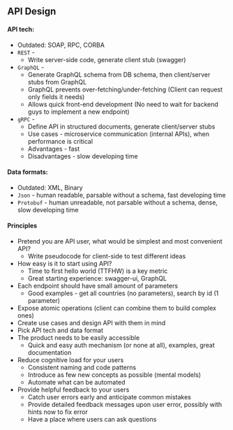 ## API Design
#### API tech:
* Outdated: SOAP, RPC, CORBA
* `REST` - 
    * Write server-side code, generate client stub (swagger)
* `GraphQL` - 
    * Generate GraphQL schema from DB schema, then client/server stubs from GraphQL
    * GraphQL prevents over-fetching/under-fetching (Client can request only fields it needs)
    * Allows quick front-end development (No need to wait for backend guys to implement a new endpoint)
* `gRPC` - 
    * Define API in structured documents, generate client/server stubs
    * Use cases - microservice communication (internal APIs), when performance is critical
    * Advantages - fast
    * Disadvantages - slow developing time

#### Data formats:
* Outdated: XML, Binary
* `Json` - human readable, parsable without a schema, fast developing time
* `Protobuf` - human unreadable, not parsable without a schema, dense, slow developing time

#### Principles
* Pretend you are API user, what would be simplest and most convenient API?
    * Write pseudocode for client-side to test different ideas
* How easy is it to start using API?
    * Time to first hello world (TTFHW) is a key metric
    * Great starting experience: swagger-ui, GraphQL
* Each endpoint should have small amount of parameters
    * Good examples - get all countries (no parameters), search by id (1 parameter)
* Expose atomic operations (client can combine them to build complex ones)
* Create use cases and design API with them in mind
* Pick API tech and data format
* The product needs to be easily accessible
    * Quick and easy auth mechanism (or none at all), examples, great documentation
* Reduce cognitive load for your users
    * Consistent naming and code patterns
    * Introduce as few new concepts as possible (mental models)
    * Automate what can be automated
* Provide helpful feedback to your users
    * Catch user errors early and anticipate common mistakes
    * Provide detailed feedback messages upon user error, possibly with hints now to fix error
    * Have a place where users can ask questions
